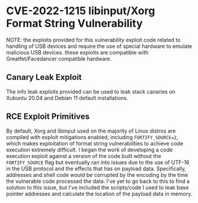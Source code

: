 # CVE-2022-1215 libinput/Xorg Format String Vulnerability

NOTE: the exploits provided for this vulnerability exploit code related to handling of USB devices
and require the use of special hardware to emulate malicious USB devices. these exploits are
compatible with Greatfet/Facedancer compatible hardware.

## Canary Leak Exploit

The info leak exploits provided can be used to leak stack canaries on Xubuntu 20.04 and Debian 11
default installations.

## RCE Exploit Primitives

By default, Xorg and libinput used on the majority of Linux distros are compiled with exploit
mitigations enabled, including `FORTIFY_SOURCE=2`, which makes exploitation of format string
vulnerabilities to achieve code execution extremely difficult. I began the work of developing a code
execution exploit against a version of the code built without the `FORTIFY_SOURCE` flag but
eventually ran into issues due to the use of UTF-16 in the USB protocol and the effects that has on
payload data. Specifically, addresses and shell code would be corrupted by the encoding by the time
the vulnerable code processed the data. I've yet to go back to this to find a solution to this
issue, but I've included the scripts/code I used to leak base pointer addresses and calculate the
location of the payload data in memory.
